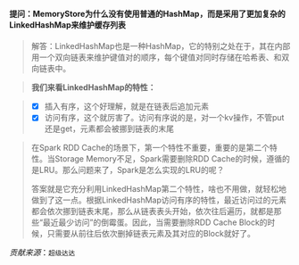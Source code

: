 #### 提问：MemoryStore为什么没有使用普通的HashMap，而是采用了更加复杂的LinkedHashMap来维护缓存列表

> 解答：LinkedHashMap也是一种HashMap，它的特别之处在于，其在内部用一个双向链表来维护键值对的顺序，每个键值对同时存储在哈希表、和双向链表中。

> **我们来看LinkedHashMap的特性：**

> - [x] 插入有序，这个好理解，就是在链表后追加元素
> - [x] 访问有序，这个就厉害了。访问有序说的是，对一个kv操作，不管put还是get，元素都会被挪到链表的末尾

> 在Spark RDD Cache的场景下，第一个特性不重要，重要的是第二个特性。当Storage Memory不足，Spark需要删除RDD Cache的时候，遵循的是LRU。那么问题来了，Spark是怎么实现的LRU的呢？
> 
> 答案就是它充分利用LinkedHashMap第二个特性，啥也不用做，就轻松地做到了这一点。根据LinkedHashMap访问有序的特性，最近访问过的元素都会依次挪到链表末尾，那么从链表表头开始，依次往后遍历，就都是那些“最近最少访问”的倒霉蛋。因此，当需要删除RDD Cache Block的时候，只需要从前往后依次删掉链表元素及其对应的Block就好了。

*贡献来源*：`超级达达`

